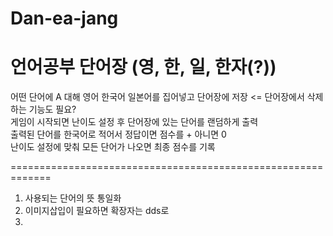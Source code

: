 # Dan-ea-jang
# 언어공부 단어장 (영, 한, 일, 한자(?))
어떤 단어에 A 대해 영어 한국어 일본어를 집어넣고 단어장에 저장 <= 단어장에서 삭제하는 기능도 필요?  
게임이 시작되면 난이도 설정 후 단어장에 있는 단어를 랜덤하게 출력  
출력된 단어를 한국어로 적어서 정답이면 점수를 + 아니면 0  
난이도 설정에 맞춰 모든 단어가 나오면 최종 점수를 기록  

=============================================================  
1. 사용되는 단어의 뜻 통일화 
2. 이미지삽입이 필요하면 확장자는 dds로  
3. 
